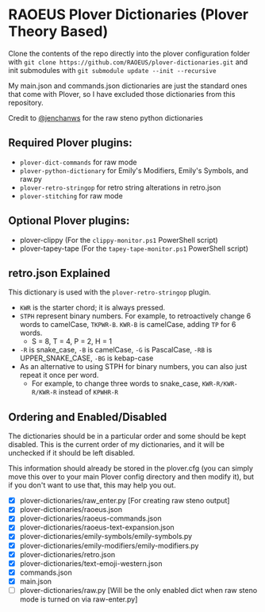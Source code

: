# RAOEUS Plover Dictionaries (Plover Theory Based)

Clone the contents of the repo directly into the plover configuration folder with `git clone https://github.com/RAOEUS/plover-dictionaries.git` and init submodules with `git submodule update --init --recursive`

My main.json and commands.json dictionaries are just the standard ones that come with Plover, so I have excluded those dictionaries from this repository.

Credit to [@jenchanws](https://gist.github.com/jenchanws/5c8dedb826c775fc2a1521c9b9104ea9) for the raw steno python dictionaries

## Required Plover plugins:

- `plover-dict-commands` for raw mode
- `plover-python-dictionary` for Emily's Modifiers, Emily's Symbols, and raw.py
- `plover-retro-stringop` for retro string alterations in retro.json
- `plover-stitching` for raw mode

## Optional Plover plugins:

- plover-clippy (For the `clippy-monitor.ps1` PowerShell script)
- plover-tapey-tape (For the `tapey-tape-monitor.ps1` PowerShell script)

## retro.json Explained
This dictionary is used with the `plover-retro-stringop` plugin.
- `KWR` is the starter chord; it is always pressed.
- `STPH` represent binary numbers. For example, to retroactively change 6 words to camelCase, `TKPWR-B`. `KWR-B` is camelCase, adding `TP` for 6 words.
  - S = 8, T = 4, P = 2, H = 1
- `-R` is snake_case, `-B` is camelCase, `-G` is PascalCase, `-RB` is UPPER_SNAKE_CASE, `-BG` is kebap-case
- As an alternative to using STPH for binary numbers, you can also just repeat it once per word.
  - For example, to change three words to snake_case, `KWR-R/KWR-R/KWR-R` instead of `KPWHR-R`

## Ordering and Enabled/Disabled

The dictionaries should be in a particular order and some should be kept disabled. This is the current order of my dictionaries, and it will be unchecked if it should be left disabled.

This information should already be stored in the plover.cfg (you can simply move this over to your main Plover config directory and then modify it), but if you don't want to use that, this may help you out.

- [x] plover-dictionaries/raw_enter.py [For creating raw steno output]
- [x] plover-dictionaries/raoeus.json
- [x] plover-dictionaries/raoeus-commands.json
- [x] plover-dictionaries/raoeus-text-expansion.json
- [x] plover-dictionaries/emily-symbols/emily-symbols.py
- [x] plover-dictionaries/emily-modifiers/emily-modifiers.py
- [x] plover-dictionaries/retro.json
- [x] plover-dictionaries/text-emoji-western.json
- [x] commands.json
- [x] main.json
- [ ] plover-dictionaries/raw.py [Will be the only enabled dict when raw steno mode is turned on via raw-enter.py]
